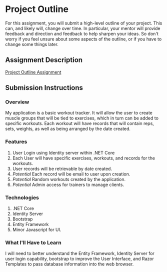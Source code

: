 # Project Outline
For this assignment, you will submit a high-level outline of your project. This can, and likely will, change over time. In particular, your mentor will provide feedback and direction and feedback to help sharpen your ideas. So don't worry if you feel unsure about some aspects of the outline, or if you have to change some things later.

## Assignment Description
[Project Outline Assignment](https://education.launchcode.org/liftoff/assignments/project-outline/)

## Submission Instructions

### Overview
My application is a basic workout tracker.  It will allow the user to create muscle groups that will be tied to exercises, which in turn can be added to specific workouts.  Each workout will have records that will contain reps, sets, weights, as well as being arranged by the date created.
### Features
1.  User Login using Identity server within .NET Core
2.  Each User will have specific exercises, workouts, and records for the workouts.
3.  User records will be retrievable by date created.
4.  *Potential*  Each record will be email to user upon creation.
5.  *Potential*  Random workouts created by the application.
6.  *Potential*  Admin access for trainers to manage clients.
### Technologies
1.  .NET Core
2.  Identity Server
3.  Bootstrap
4.  Entity Framework
5.  Minor Javascript for UI.

### What I'll Have to Learn
I will need to better understand the Entity Framework, Identity Server for user login capability, bootstrap to improve the User Interface, and Razor Templates to pass database information into the web browser.